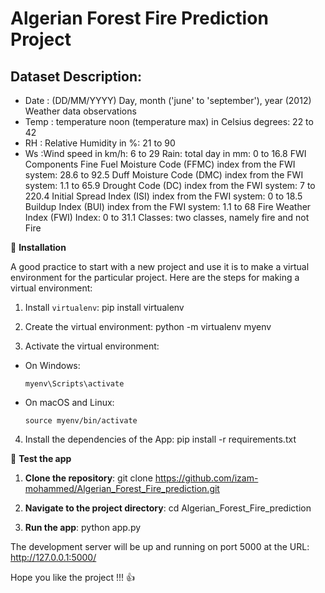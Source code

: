 
# Algerian Forest Fire Prediction Project


## Dataset Description:
 
- Date : (DD/MM/YYYY) Day, month ('june' to 'september'), year (2012) Weather data observations
- Temp : temperature noon (temperature max) in Celsius degrees: 22 to 42
- RH : Relative Humidity in %: 21 to 90
- Ws :Wind speed in km/h: 6 to 29
Rain: total day in mm: 0 to 16.8 FWI Components
Fine Fuel Moisture Code (FFMC) index from the FWI system: 28.6 to 92.5
Duff Moisture Code (DMC) index from the FWI system: 1.1 to 65.9
Drought Code (DC) index from the FWI system: 7 to 220.4
Initial Spread Index (ISI) index from the FWI system: 0 to 18.5
Buildup Index (BUI) index from the FWI system: 1.1 to 68
Fire Weather Index (FWI) Index: 0 to 31.1
Classes: two classes, namely fire and not Fire


🔧 **Installation**

A good practice to start with a new project and use it is to make a virtual environment for the particular project. Here are the steps for making a virtual environment:

1. Install `virtualenv`:
pip install virtualenv



2. Create the virtual environment:
python -m virtualenv myenv



3. Activate the virtual environment:
- On Windows:
  ```
  myenv\Scripts\activate
  ```
- On macOS and Linux:
  ```
  source myenv/bin/activate
  ```

4. Install the dependencies of the App:
pip install -r requirements.txt

🚀 **Test the app**

1. **Clone the repository**:
git clone https://github.com/izam-mohammed/Algerian_Forest_Fire_prediction.git


2. **Navigate to the project directory**:
cd Algerian_Forest_Fire_prediction


3. **Run the app**:
python app.py


The development server will be up and running on port 5000 at the URL: http://127.0.0.1:5000/


Hope you like the project !!! 👍


